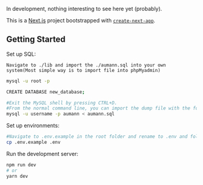In development, nothing interesting to see here yet (probably).

This is a [Next.js](https://nextjs.org/) project bootstrapped with [`create-next-app`](https://github.com/vercel/next.js/tree/canary/packages/create-next-app).

## Getting Started

Set up SQL:

```
Navigate to ./lib and import the ./aumann.sql into your own system(Most simple way is to import file into phpMyadmin) 
```

```bash
mysql -u root -p
```

```bash
CREATE DATABASE new_database;
```

```bash
#Exit the MySQL shell by pressing CTRL+D. 
#From the normal command line, you can import the dump file with the following command:
mysql -u username -p aumann < aumann.sql
```

Set up environments:

```bash
#Navigate to .env.example in the root folder and rename to .env and follow instructions in the file
cp .env.example .env
```

Run the development server:

```bash
npm run dev
# or
yarn dev
```
